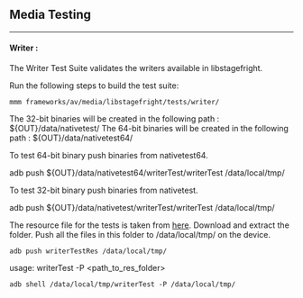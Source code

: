## Media Testing ##
---
#### Writer :
The Writer Test Suite validates the writers available in libstagefright.

Run the following steps to build the test suite:
```
mmm frameworks/av/media/libstagefright/tests/writer/
```

The 32-bit binaries will be created in the following path : ${OUT}/data/nativetest/
The 64-bit binaries will be created in the following path : ${OUT}/data/nativetest64/

To test 64-bit binary push binaries from nativetest64.

adb push ${OUT}/data/nativetest64/writerTest/writerTest /data/local/tmp/

To test 32-bit binary push binaries from nativetest.

adb push ${OUT}/data/nativetest/writerTest/writerTest /data/local/tmp/

The resource file for the tests is taken from [here](https://storage.googleapis.com/android_media/frameworks/av/media/libstagefright/tests/writer/writerTestRes.zip).
Download and extract the folder. Push all the files in this folder to /data/local/tmp/ on the device.
```
adb push writerTestRes /data/local/tmp/
```

usage: writerTest -P \<path_to_res_folder\>
```
adb shell /data/local/tmp/writerTest -P /data/local/tmp/
```
